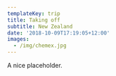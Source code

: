 ```yaml
---
templateKey: trip
title: Taking off
subtitle: New Zealand
date: '2018-10-09T17:19:05+12:00'
images:
  - /img/chemex.jpg
---
```


A nice placeholder.
